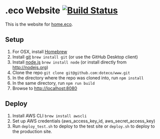# .eco Website [![Build Status](https://travis-ci.org/doteco/www.svg?branch=master)](https://travis-ci.org/doteco/www)

This is the website for [home.eco](https://home.eco).

## Setup

1. For OSX, install [Homebrew](http://brew.sh/)
2. Install [git](https://git-scm.com/downloads) `brew install git` (or use the GitHub Desktop client)
2. Install [node.js](http://nodejs.org) `brew install node` (or install directly from http://nodejs.org)
2. Clone the repo `git clone git@github.com:doteco/www.git`
2. In the directory where the repo was cloned into, run `npm install`
3. In the same directory, run `npm run build`
4. Browse to [http://localhost:8080](http://localhost:8080)


## Deploy

1. Install AWS CLI `brew install awscli`
2. Set up AWS credentials (aws_access_key_id, aws_secret_access_key)
3. Run `deploy_test.sh` to deploy to the test site or `deploy.sh` to deploy to the production site.
